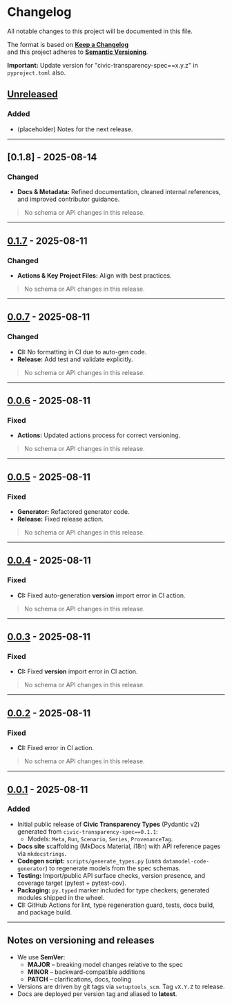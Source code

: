 # Changelog

All notable changes to this project will be documented in this file.

The format is based on **[Keep a Changelog](https://keepachangelog.com/en/1.1.0/)**  
and this project adheres to **[Semantic Versioning](https://semver.org/spec/v2.0.0.html)**.

**Important:** Update version for "civic-transparency-spec==x.y.z" in `pyproject.toml` also.

## [Unreleased]

### Added

- (placeholder) Notes for the next release.

---

## [0.1.8] - 2025-08-14

### Changed

- **Docs & Metadata:** Refined documentation, cleaned internal references, and improved contributor guidance.


> No schema or API changes in this release.

---

## [0.1.7] - 2025-08-11

### Changed

- **Actions & Key Project Files:** Align with best practices.

> No schema or API changes in this release.

---

## [0.0.7] - 2025-08-11

### Changed

- **CI:** No formatting in CI due to auto-gen code.
- **Release:** Add test and validate explicitly.

> No schema or API changes in this release.

---

## [0.0.6] - 2025-08-11

### Fixed

- **Actions:** Updated actions process for correct versioning.

> No schema or API changes in this release.

---

## [0.0.5] - 2025-08-11

### Fixed

- **Generator:** Refactored generator code.
- **Release:** Fixed release action.

> No schema or API changes in this release.

---

## [0.0.4] - 2025-08-11

### Fixed

- **CI:** Fixed auto-generation **version** import error in CI action.

> No schema or API changes in this release.

---

## [0.0.3] - 2025-08-11

### Fixed

- **CI:** Fixed **version** import error in CI action.

> No schema or API changes in this release.

---

## [0.0.2] - 2025-08-11

### Fixed

- **CI:** Fixed error in CI action.

> No schema or API changes in this release.

---

## [0.0.1] - 2025-08-11

### Added

- Initial public release of **Civic Transparency Types** (Pydantic v2) generated from `civic-transparency-spec==0.1.1`:
  - Models: `Meta`, `Run`, `Scenario`, `Series`, `ProvenanceTag`.
- **Docs site** scaffolding (MkDocs Material, i18n) with API reference pages via `mkdocstrings`.
- **Codegen script:** `scripts/generate_types.py` (uses `datamodel-code-generator`) to regenerate models from the spec schemas.
- **Testing:** Import/public API surface checks, version presence, and coverage target (pytest + pytest-cov).
- **Packaging:** `py.typed` marker included for type checkers; generated modules shipped in the wheel.
- **CI:** GitHub Actions for lint, type regeneration guard, tests, docs build, and package build.

---

## Notes on versioning and releases

- We use **SemVer**:
  - **MAJOR** – breaking model changes relative to the spec
  - **MINOR** – backward-compatible additions
  - **PATCH** – clarifications, docs, tooling
- Versions are driven by git tags via `setuptools_scm`. Tag `vX.Y.Z` to release.
- Docs are deployed per version tag and aliased to **latest**.

[Unreleased]: https://github.com/civic-interconnect/civic-transparency-spec/compare/v0.1.7...HEAD
[0.1.7]: https://github.com/civic-interconnect/civic-transparency-types/compare/v0.0.7...v0.1.7
[0.0.7]: https://github.com/civic-interconnect/civic-transparency-types/compare/v0.0.6...v0.0.7
[0.0.6]: https://github.com/civic-interconnect/civic-transparency-types/compare/v0.0.5...v0.0.6
[0.0.5]: https://github.com/civic-interconnect/civic-transparency-types/compare/v0.0.4...v0.0.5
[0.0.4]: https://github.com/civic-interconnect/civic-transparency-types/compare/v0.0.3...v0.0.4
[0.0.3]: https://github.com/civic-interconnect/civic-transparency-types/compare/v0.0.2...v0.0.3
[0.0.2]: https://github.com/civic-interconnect/civic-transparency-types/compare/v0.0.1...v0.0.2
[0.0.1]: https://github.com/civic-interconnect/civic-transparency-types/releases/tag/v0.0.1
